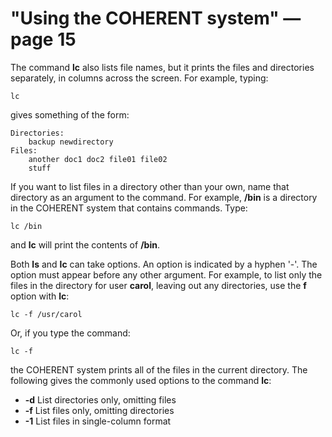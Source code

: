 # "Using the COHERENT system" &mdash; page 15

The command **lc** also lists file names, but it prints the files and directories separately, in columns across the screen.
For example, typing:

```
lc
```

gives something of the form:

```
Directories:
    backup newdirectory
Files:
    another doc1 doc2 file01 file02
    stuff
```

If you want to list files in a directory other than your own, name that directory as an argument to the command.
For example, **/bin** is a directory in the COHERENT system that contains commands.
Type:

```
lc /bin
```

and **lc** will print the contents of **/bin**.

Both **ls** and **lc** can take options.
An option is indicated by a hyphen '-'.
The option must appear before any other argument.
For example, to list only the files in the directory for user **carol**, leaving out any directories, use the **f** option with **lc**:

```
lc -f /usr/carol
```

Or, if you type the command:

```
lc -f
```

the COHERENT system prints all of the files in the current directory.
The following gives the commonly used options to the command **lc**:

- **-d** List directories only, omitting files
- **-f** List files only, omitting directories
- **-1** List files in single-column format
